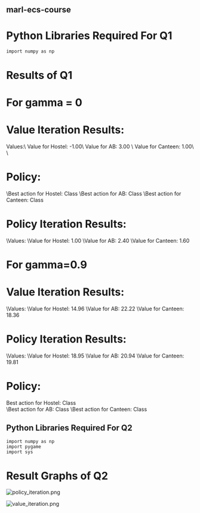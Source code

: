 ## marl-ecs-course

# Python Libraries Required For Q1

```
import numpy as np
```

# Results of Q1 

# For gamma = 0

# Value Iteration Results:
Values:\\
Value for Hostel: -1.00\\
Value for AB: 3.00 \\
Value for Canteen: 1.00\ \

# Policy:
\\Best action for Hostel: Class
\\Best action for AB: Class
\\Best action for Canteen: Class

# Policy Iteration Results:
\\Values:
\\Value for Hostel: 1.00
\\Value for AB: 2.40
\\Value for Canteen: 1.60

# For gamma=0.9

# Value Iteration Results:
\\Values:
\\Value for Hostel: 14.96
\\Value for AB: 22.22
\\Value for Canteen: 18.36


# Policy Iteration Results:
\\Values:
\\Value for Hostel: 18.95
\\Value for AB: 20.94
\\Value for Canteen: 19.81


# Policy:
Best action for Hostel: Class \
\\Best action for AB: Class
\\Best action for Canteen: Class


## Python Libraries Required For Q2

```
import numpy as np
import pygame
import sys

```

# Result Graphs of Q2

<For the policy iteration>

![policy_iteration.png](moonlab@sparrow:~/marl-ecs-course/policy_iteration.png?raw=true)

<For the value iteration>

![value_iteration.png](marl-ecs-course/policy_iteration.png?raw=true)